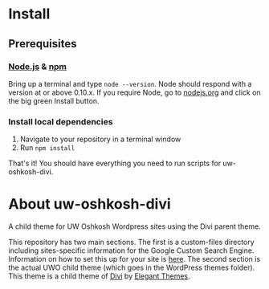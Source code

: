 # Install

## Prerequisites

### [Node.js](https://nodejs.org) & [npm](https://www.npmjs.com/)

Bring up a terminal and type `node --version`.
Node should respond with a version at or above 0.10.x.
If you require Node, go to [nodejs.org](https://nodejs.org) and click on the big green Install button.

### Install local dependencies
1. Navigate to your repository in a terminal window
2. Run ```npm install```

That's it! You should have everything you need to run scripts for uw-oshkosh-divi.

# About uw-oshkosh-divi
A child theme for UW Oshkosh Wordpress sites using the Divi parent theme.

This repository has two main sections.
The first is a custom-files directory including sites-specific information for the Google Custom Search Engine. Information on how to set this up for your site is <a href="https://kb.uwosh.edu/internal/page.php?id=56354" target="_blank">here</a>.
The second section is the actual UWO child theme (which goes in the WordPress themes folder). This theme is a child theme of <a href="http://www.elegantthemes.com/gallery/divi/" target="_blank">Divi</a> by <a href="http://www.elegantthemes.com/" target="_blank">Elegant Themes</a>.
